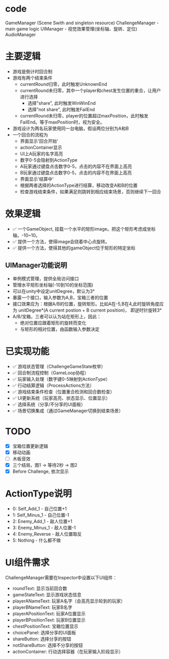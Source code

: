 # code
GameManager (Scene Swith and singleton resource)
ChallengeManager - main game logic
UIManager - 视觉效果管理(坐标轴、旋转、定位)
AudioManager

# 主要逻辑
- 游戏是倒计时回合制
- 游戏有两个结束条件
  - currentRound归零，此时触发UnknownEnd
  - currentRound未归零，其中一个player和chest发生位置的重合，让用户进行选择
    - 选择"share", 此时触发WinWinEnd
    - 选择"not share", 此时触发FailEnd
  - currentRound未归零，player的位置超过maxPosition，此时触发FailEnd。等于maxPosition时，视为安全。
- 游戏设计为两名玩家使用同一台电脑，假设两位分别为A和B
- 一个回合的流程为
  - 界面显示'回合开始'
  - actionContainer显示
  - UI上A玩家的名字高亮
  - 数字0-5会隐射到ActionType
  - A玩家通过键盘点击数字0-5，点击的内容不在界面上高亮
  - B玩家通过键盘点击数字0-5，点击的内容不在界面上高亮
  - 界面显示'结算中'
  - 根据两者选择的ActionType进行结算，移动改变A和B的位置
  - 检查游戏结束条件，如果满足则跳转到相应结束场景，否则继续下一回合

# 效果逻辑
- ✅ 一个GameObject, 挂载一个水平的矩形image。把这个矩形考虑成坐标轴，-10~10。
- ✅ 提供一个方法，使得image会绕着中心点旋转。
- ✅ 提供一个方法，使得其他的gameObject位于矩形的特定坐标

## UIManager功能说明
- 单例模式管理，提供全局访问接口
- 管理水平矩形坐标轴(-10到10的坐标范围)
- 可以在unity中设定unitDegree，默认为3°
- 暴露一个接口，输入参数为A,B，宝箱三者的位置
- 接口效果应为：根据A/B的位置，旋转矩形。比如A在-5,B在4,此时旋转角度应为 unitDegree*(A current postion + B current position)， 即逆时针旋转3°
- A/B/宝箱，三者可以认为站在矩形上，因此：
  - 绝对位置应跟着矩形的旋转而变化
  - 与矩形的相对位置，由函数输入参数决定


# 已实现功能
- ✅ 游戏状态管理（ChallengeGameState枚举）
- ✅ 回合制流程控制（GameLoop协程）
- ✅ 玩家输入处理（数字键0-5映射到ActionType）
- ✅ 行动结算逻辑（ProcessActions方法）
- ✅ 游戏结束条件检查（位置重合检测和回合数检查）
- ✅ UI更新系统（玩家高亮、状态显示、位置显示）
- ✅ 选择系统（分享/不分享的UI面板）
- ✅ 场景切换集成（通过GameManager切换到结束场景）

# TODO
- [x] 宝箱位置更新逻辑
- [x] 移动动画
- [ ] 木板音效
- [x] 三个结局，图1 -> 等待2秒 -> 图2
- [x] Before Challenge, 依次显示

# ActionType说明
- 0: Self_Add_1 - 自己位置+1
- 1: Self_Minus_1 - 自己位置-1  
- 2: Enemy_Add_1 - 敌人位置+1
- 3: Enemy_Minus_1 - 敌人位置-1
- 4: Enemy_Reverse - 敌人位置取反
- 5: Nothing - 什么都不做

# UI组件需求
ChallengeManager需要在Inspector中设置以下UI组件：
- roundText: 显示当前回合数
- gameStateText: 显示游戏状态信息
- playerANameText: 玩家A名字（会高亮显示轮到的玩家）
- playerBNameText: 玩家B名字
- playerAPositionText: 玩家A位置显示
- playerBPositionText: 玩家B位置显示  
- chestPositionText: 宝箱位置显示
- choicePanel: 选择分享的UI面板
- shareButton: 选择分享的按钮
- notShareButton: 选择不分享的按钮
- actionContainer: 行动选择容器（在玩家输入阶段显示）